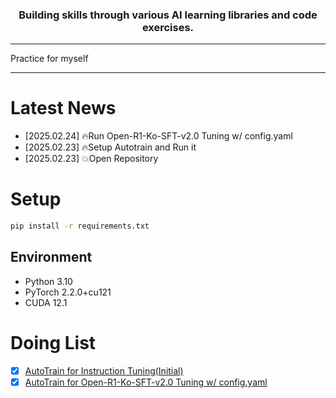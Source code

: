<h3 align="center">
Building skills through various AI learning libraries and code exercises.
</h3>

---

Practice for myself

---

# Latest News
- [2025.02.24] 🔥Run Open-R1-Ko-SFT-v2.0 Tuning w/ config.yaml
- [2025.02.23] 🔥Setup Autotrain and Run it
- [2025.02.23] 💥Open Repository

# Setup
```bash
pip install -r requirements.txt
```

## Environment
- Python 3.10
- PyTorch 2.2.0+cu121
- CUDA 12.1

# Doing List
- [x] [AutoTrain for Instruction Tuning(Initial)]()
- [x] [AutoTrain for Open-R1-Ko-SFT-v2.0 Tuning w/ config.yaml]()
